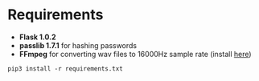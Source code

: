 # Requirements
- **Flask 1.0.2**
- **passlib 1.7.1** for hashing passwords
- **FFmpeg** for converting wav files to 16000Hz sample rate (install [here](http://ffmpeg.org/download.html))
```
pip3 install -r requirements.txt
```

